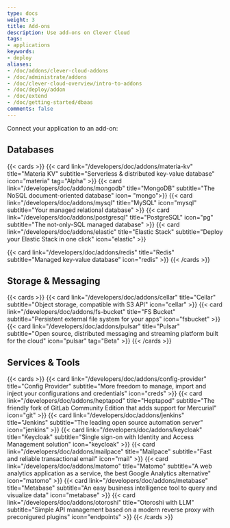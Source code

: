 ```yaml
---
type: docs
weight: 3
title: Add-ons
description: Use add-ons on Clever Cloud
tags:
- applications
keywords:
- deploy
aliases:
- /doc/addons/clever-cloud-addons
- /doc/administrate/addons
- /doc/clever-cloud-overview/intro-to-addons
- /doc/deploy/addon
- /doc/extend
- /doc/getting-started/dbaas
comments: false
---
```


Connect your application to an add-on:

## Databases

{{< cards >}}
  {{< card link="/developers/doc/addons/materia-kv" title="Materia KV" subtitle="Serverless & distributed key-value database" icon="materia" tag="Alpha" >}}
  {{< card link="/developers/doc/addons/mongodb" title="MongoDB" subtitle="The NoSQL document-oriented database" icon= "mongo">}}
  {{< card link="/developers/doc/addons/mysql" title="MySQL" icon="mysql" subtitle="Your managed relational database" >}}
  {{< card link="/developers/doc/addons/postgresql" title="PostgreSQL" icon="pg" subtitle="The not-only-SQL managed database" >}}
  {{< card link="/developers/doc/addons/elastic" title="Elastic Stack" subtitle="Deploy your Elastic Stack in one click" icon="elastic" >}}

  {{< card link="/developers/doc/addons/redis" title="Redis" subtitle="Managed key-value database" icon="redis" >}}
{{< /cards >}}

## Storage & Messaging

{{< cards >}}
  {{< card link="/developers/doc/addons/cellar" title="Cellar" subtitle="Object storage, compatible with S3 API" icon="cellar" >}}
  {{< card link="/developers/doc/addons/fs-bucket" title="FS Bucket" subtitle="Persistent external file system for your apps" icon="fsbucket" >}}
  {{< card link="/developers/doc/addons/pulsar" title="Pulsar" subtitle="Open source, distributed messaging and streaming platform built for the cloud" icon="pulsar" tag="Beta" >}}
{{< /cards >}}

## Services & Tools

{{< cards >}}
  {{< card link="/developers/doc/addons/config-provider" title="Config Provider" subtitle="More freedom to manage, import and inject your configurations and credentials" icon="creds" >}}
  {{< card link="/developers/doc/addons/heptapod" title="Heptapod" subtitle="The friendly fork of GitLab Community Edition that adds support for Mercurial" icon="git" >}}
  {{< card link="/developers/doc/addons/jenkins" title="Jenkins" subtitle="The leading open source automation server" icon="jenkins" >}}
  {{< card link="/developers/doc/addons/keycloak" title="Keycloak" subtitle="Single sign-on with Identity and Access Management solution" icon="keycloak" >}}
  {{< card link="/developers/doc/addons/mailpace" title="Mailpace" subtitle="Fast and reliable transactional email" icon="mail" >}}
  {{< card link="/developers/doc/addons/matomo" title="Matomo" subtitle="A web analytics application as a service, the best Google Analytics alternative" icon="matomo" >}}
  {{< card link="/developers/doc/addons/metabase" title="Metabase" subtitle="An easy business intelligence tool to query and visualize data" icon="metabase" >}}
  {{< card link="/developers/doc/addons/otoroshi" title="Otoroshi with LLM" subtitle="Simple API management based on a modern reverse proxy with preconigured plugins" icon="endpoints" >}}
{{< /cards >}}
